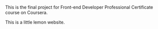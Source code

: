 This is the final project for Front-end Developer Professional Certificate course on Coursera.

This is a little lemon website.

